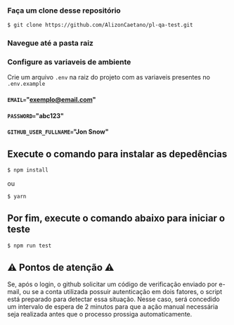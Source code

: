 ### Faça um clone desse repositório

```bash
$ git clone https://github.com/AlizonCaetano/pl-qa-test.git
```

### Navegue até a pasta raiz

### Configure as variaveis de ambiente

Crie um arquivo `.env` na raiz do projeto com as variaveis presentes no `.env.example`

#### `EMAIL=`"exemplo@email.com"

#### `PASSWORD=`"abc123"

#### `GITHUB_USER_FULLNAME=`"Jon Snow"

## Execute o comando para instalar as depedências

```bash
$ npm install
```

ou

```bash
$ yarn
```

## Por fim, execute o comando abaixo para iniciar o teste

```bash
$ npm run test
```

## ⚠️ Pontos de atenção ⚠️

Se, após o login, o github solicitar um código de verificação enviado por e-mail, ou se a conta utilizada possuir autenticação em dois fatores, o script está preparado para detectar essa situação. Nesse caso, será concedido um intervalo de espera de 2 minutos para que a ação manual necessária seja realizada antes que o processo prossiga automaticamente.
